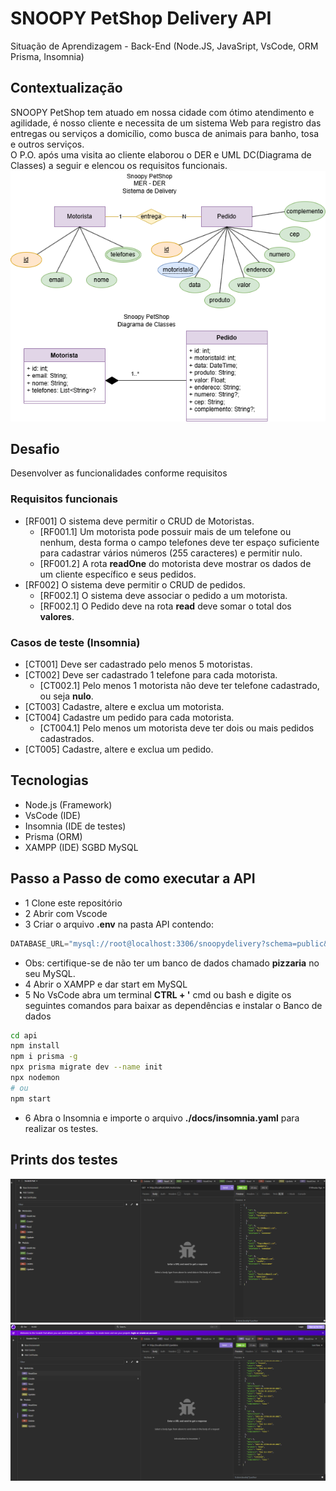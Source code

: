 # SNOOPY PetShop Delivery API
Situação de Aprendizagem - Back-End (Node.JS, JavaSript, VsCode, ORM Prisma, Insomnia)
## Contextualização
SNOOPY PetShop tem atuado em nossa cidade com ótimo atendimento e agilidade, é nosso cliente e necessita de um sistema Web para registro das entregas ou serviços a domicílio, como busca de animais para banho, tosa e outros serviços.<br>O P.O. após uma visita ao cliente elaborou o DER e UML DC(Diagrama de Classes) a seguir e elencou os requisitos funcionais.<br>
![DER e DC](./docs/snoopy-der-dc.png)
## Desafio
Desenvolver as funcionalidades conforme requisitos

### Requisitos funcionais
- [RF001] O sistema deve permitir o CRUD de Motoristas.
    - [RF001.1] Um motorista pode possuir mais de um telefone ou nenhum, desta forma o campo telefones deve ter espaço suficiente para cadastrar vários números (255 caracteres) e permitir nulo.
    - [RF001.2] A rota **readOne** do motorista deve mostrar os dados de um cliente específico e seus pedidos.
- [RF002] O sistema deve permitir o CRUD de pedidos.
    - [RF002.1] O sistema deve associar o pedido a um motorista.
    - [RF002.1] O Pedido deve na rota **read** deve somar o total dos **valores**.

### Casos de teste (Insomnia)
- [CT001] Deve ser cadastrado pelo menos 5 motoristas.
- [CT002] Deve ser cadastrado 1 telefone para cada motorista.
    - [CT002.1] Pelo menos 1 motorista não deve ter telefone cadastrado, ou seja **nulo**.
- [CT003] Cadastre, altere e exclua um motorista.
- [CT004] Cadastre um pedido para cada motorista.
    - [CT004.1] Pelo menos um motorista deve ter dois ou mais pedidos cadastrados.
- [CT005] Cadastre, altere e exclua um pedido.

## Tecnologias

- Node.js (Framework)
- VsCode (IDE)
- Insomnia (IDE de testes)
- Prisma (ORM)
- XAMPP (IDE) SGBD MySQL

## Passo a Passo de como executar a API

- 1 Clone este repositório
- 2 Abrir com Vscode
- 3 Criar o arquivo **.env** na pasta API contendo:
```js
DATABASE_URL="mysql://root@localhost:3306/snoopydelivery?schema=public&timezone=UTC"
```
- Obs: certifique-se de não ter um banco de dados chamado **pizzaria** no seu MySQL.
- 4 Abrir o XAMPP e dar start em MySQL
- 5 No VsCode abra um terminal **CTRL + '** cmd ou bash e digite os seguintes comandos para baixar as dependências e instalar o Banco de dados
```bash
cd api
npm install
npm i prisma -g
npx prisma migrate dev --name init
npx nodemon
# ou
npm start
```
- 6 Abra o Insomnia e importe o arquivo **./docs/insomnia.yaml** para realizar os testes.

## Prints dos testes
![Print01](./docs/prints/Captura%20dos%20motoristas.png)
![Print02](./docs/prints/captura%20dos%20pedidos.png)